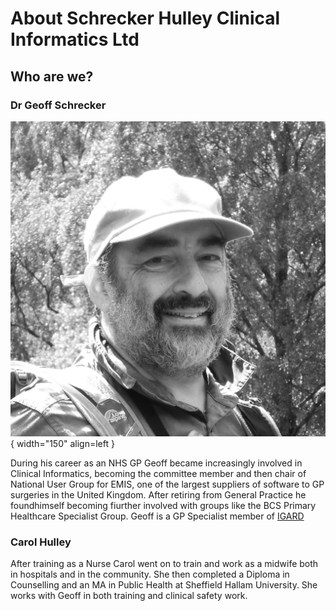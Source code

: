 # **About Schrecker Hulley Clinical Informatics Ltd**

## Who are we?


### Dr Geoff Schrecker
 ![Image title](/images/Geoff.jpg){ width="150" align=left }


During his career as an NHS GP Geoff became increasingly involved in Clinical Informatics, becoming the committee member and then chair of National User Group for EMIS, one of the largest suppliers of software to GP surgeries in the United Kingdom. After retiring from General Practice he foundhimself becoming fiurther involved with groups like the BCS Primary Healthcare Specialist Group.
Geoff is a GP Specialist member of [IGARD](https://digital.nhs.uk/about-nhs-digital/corporate-information-and-documents/independent-group-advising-on-the-release-of-data)

### Carol Hulley

After training as a Nurse Carol went on to train and work as a midwife both in hospitals and in the community. She then completed a Diploma in Counselling and an MA in Public Health at Sheffield Hallam University. She works with Geoff in both training and clinical safety work.
